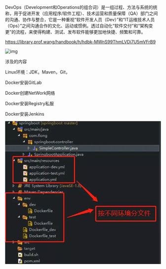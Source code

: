 DevOps（Development和Operations的组合词）是一组过程、方法与系统的统称，用于促进开发（应用程序/软件工程）、技术运营和质量保障（QA）部门之间的沟通、协作与整合，它是一种重视“软件开发人员（Dev）”和“IT运维技术人员（Ops）”之间沟通合作的文化、运动或惯例。透过自动化“软件交付”和“架构变更”的流程，来使得构建、测试、发布软件能够更加地快捷、频繁和可靠。

https://library.prof.wang/handbook/h/hdbk-MWnS99ThmLVDi7U5mVFrB9

![img](https://pic2.zhimg.com/80/v2-bbda507be6823c2c28d5fd1ebc519f7a_720w.jpg?source=1940ef5c)







涉及的内容

Linux环境：JDK，Maven，Git，

Docker安装GitLab

Docker创建NetWork网络

Docker安装Registry私服

Docker安装Jenkins

![proper](media/proper.png)

